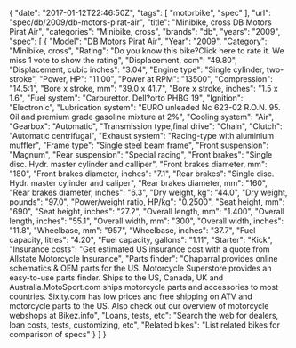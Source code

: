 {
    "date": "2017-01-12T22:46:50Z",
    "tags": [
        "motorbike",
        "spec"
    ],
    "url": "spec\/db\/2009\/db-motors-pirat-air",
    "title": "Minibike, cross DB Motors Pirat Air",
    "categories": "Minibike, cross",
    "brands": "db",
    "years": "2009",
    "spec": [
        {
            "Model": "DB Motors Pirat Air",
            "Year": "2009",
            "Category": "Minibike, cross",
            "Rating": "Do you know this bike?Click here to rate it. We miss 1 vote to show the rating",
            "Displacement, ccm": "49.80",
            "Displacement, cubic inches": "3.04",
            "Engine type": "Single cylinder, two-stroke",
            "Power, HP": "11.00",
            "Power at RPM": "13500",
            "Compression": "14.5:1",
            "Bore x stroke, mm": "39.0 x 41.7",
            "Bore x stroke, inches": "1.5 x 1.6",
            "Fuel system": "Carburettor.  Dell?orto PHBG 19",
            "Ignition": "Electronic",
            "Lubrication system": "EURO unleaded Nc 623-02 R.O.N. 95. Oil and premium grade gasoline mixture at 2%",
            "Cooling system": "Air",
            "Gearbox": "Automatic",
            "Transmission type,final drive": "Chain",
            "Clutch": "Automatic centrifugal",
            "Exhaust system": "Racing-type with aluminium muffler",
            "Frame type": "Single steel beam frame",
            "Front suspension": "Magnum",
            "Rear suspension": "Special racing",
            "Front brakes": "Single disc. Hydr. master cylinder and calliper",
            "Front brakes diameter, mm": "180",
            "Front brakes diameter, inches": "7.1",
            "Rear brakes": "Single disc. Hydr. master cylinder and caliper",
            "Rear brakes diameter, mm": "160",
            "Rear brakes diameter, inches": "6.3",
            "Dry weight, kg": "44.0",
            "Dry weight, pounds": "97.0",
            "Power\/weight ratio, HP\/kg": "0.2500",
            "Seat height, mm": "690",
            "Seat height, inches": "27.2",
            "Overall length, mm": "1.400",
            "Overall length, inches": "55.1",
            "Overall width, mm": "300",
            "Overall width, inches": "11.8",
            "Wheelbase, mm": "957",
            "Wheelbase, inches": "37.7",
            "Fuel capacity, litres": "4.20",
            "Fuel capacity, gallons": "1.11",
            "Starter": "Kick",
            "Insurance costs": "Get estimated US insurance cost with a quote from Allstate Motorcycle Insurance",
            "Parts finder": "Chaparral provides online schematics & OEM parts for the US.   Motorcycle Superstore provides an easy-to-use parts finder. Ships to the US, Canada, UK and Australia.MotoSport.com ships motorcycle parts and accessories to most countries.    Sixity.com has low prices and free shipping on ATV and motorcycle parts to the US. Also check out our overview of motorcycle webshops at Bikez.info",
            "Loans, tests, etc": "Search the web for dealers, loan costs, tests, customizing, etc",
            "Related bikes": "List related bikes for comparison of specs"
        }
    ]
}